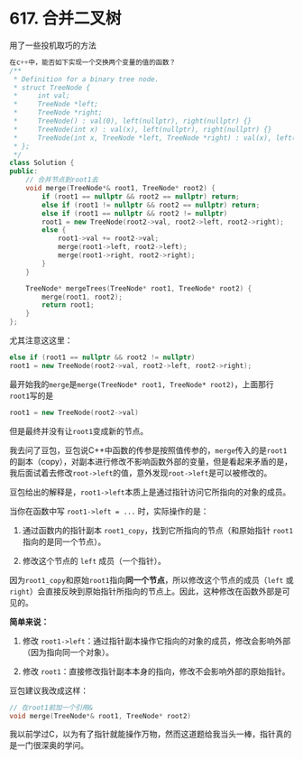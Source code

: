 # 617. 合并二叉树

用了一些投机取巧的方法

```c++
在c++中，能否如下实现一个交换两个变量的值的函数？
/**
 * Definition for a binary tree node.
 * struct TreeNode {
 *     int val;
 *     TreeNode *left;
 *     TreeNode *right;
 *     TreeNode() : val(0), left(nullptr), right(nullptr) {}
 *     TreeNode(int x) : val(x), left(nullptr), right(nullptr) {}
 *     TreeNode(int x, TreeNode *left, TreeNode *right) : val(x), left(left), right(right) {}
 * };
 */
class Solution {
public:
    // 合并节点到root1去
    void merge(TreeNode*& root1, TreeNode* root2) {
        if (root1 == nullptr && root2 == nullptr) return;
        else if (root1 != nullptr && root2 == nullptr) return;
        else if (root1 == nullptr && root2 != nullptr) 
        root1 = new TreeNode(root2->val, root2->left, root2->right);
        else {
            root1->val += root2->val;
            merge(root1->left, root2->left);
            merge(root1->right, root2->right);
        }
    }

    TreeNode* mergeTrees(TreeNode* root1, TreeNode* root2) {
        merge(root1, root2);
        return root1;
    }
};
```

尤其注意这这里：
```c++
else if (root1 == nullptr && root2 != nullptr) 
root1 = new TreeNode(root2->val, root2->left, root2->right);
```

最开始我的`merge`是`merge(TreeNode* root1, TreeNode* root2)`，上面那行`root1`写的是
```c++
root1 = new TreeNode(root2->val)
```

但是最终并没有让`root1`变成新的节点。

我去问了豆包，豆包说C++中函数的传参是按照值传参的，`merge`传入的是`root1`的副本（copy），对副本进行修改不影响函数外部的变量，但是看起来矛盾的是，我后面试着去修改`root->left`的值，意外发现`root->left`是可以被修改的。

豆包给出的解释是，`root1->left`本质上是通过指针访问它所指向的对象的成员。

当你在函数中写 `root1->left = ...` 时，实际操作的是：

1. 通过函数内的指针副本 `root1_copy`，找到它所指向的节点（和原始指针 `root1` 指向的是同一个节点）。

2. 修改这个节点的 `left` 成员（一个指针）。

因为` root1_copy `和原始` root1 `指向**同一个节点**，所以修改这个节点的成员（`left` 或 `right`）会直接反映到原始指针所指向的节点上。因此，这种修改在函数外部是可见的。

**简单来说：**

1. 修改 `root1->left`：通过指针副本操作它指向的对象的成员，修改会影响外部（因为指向同一个对象）。
   
2. 修改 `root1`：直接修改指针副本本身的指向，修改不会影响外部的原始指针。

豆包建议我改成这样：
```c++
// 在root1前加一个引用&
void merge(TreeNode*& root1, TreeNode* root2)
```

我以前学过C，以为有了指针就能操作万物，然而这道题给我当头一棒，指针真的是一门很深奥的学问。